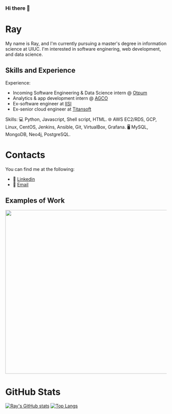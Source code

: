 ### Hi there 👋

# Ray
My name is Ray, and I'm currently pursuing a master's degree in information science at UIUC.
I'm interested in software enginering, web development, and data science.

## Skills and Experience
Experience:
* Incoming Software Engineering & Data Science intern @ [Otpum](https://www.optumlabs.com/)
* Analytics & app development intern @ [AGCO](https://www.agcocorp.com/)
* Ex-software engineer at [IISI](https://www.iisigroup.com/)
* Ex-senior cloud engineer at [Titansoft](https://www.titansoft.com/en)

Skills:
💻 Python, Javascript, Shell script, HTML.
🌐 AWS EC2/RDS, GCP, Linux, CentOS, Jenkins, Ansible, Git, VirtualBox, Grafana.
🖥 MySQL, MongoDB, Neo4j, PostgreSQL.

# Contacts
You can find me at the following:
* 🔗 [Linkedin](https://www.linkedin.com/in/jui-ting-ray-chang/)
* 📧 [Email](jtchang2@illinois.edu)

## Examples of Work
<img src="https://github.com/raychangCode/personal_site/blob/dad055140060df4519925f089b52f7d878462b0a/images/meteor.png" width="512" >

# GitHub Stats
[![Ray's GitHub stats](https://github-readme-stats.vercel.app/api?username=raychangCode)](https://github.com/anuraghazra/github-readme-stats)
[![Top Langs](https://github-readme-stats.vercel.app/api/top-langs/?username=raychangCode)](https://github.com/anuraghazra/github-readme-stats)

